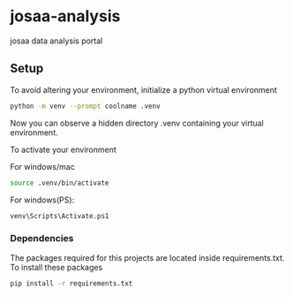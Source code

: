 # josaa-analysis
josaa data analysis portal

## Setup
To avoid altering your environment, initialize a python virtual environment
```bash
python -m venv --prompt coolname .venv
```
Now you can observe a hidden directory .venv containing your virtual environment.

To activate your environment

For windows/mac
```bash Linux/Mac
source .venv/bin/activate
```
For windows(PS):
```ps Windows(PS)
venv\Scripts\Activate.ps1
```

### Dependencies
The packages required for this projects are located inside requirements.txt. To install these packages
```bash
pip install -r requirements.txt
```
